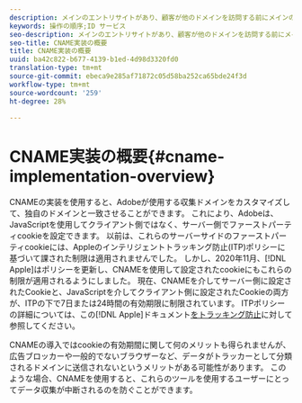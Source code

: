 ```yaml
---
description: メインのエントリサイトがあり、顧客が他のドメインを訪問する前にメインのエントリサイトで顧客の識別ができる場合には、CNAME を使用することで、サードパーティ Cookie を受け入れないブラウザー（Safari など）でもクロスドメイントラッキングをおこなうことができます。
keywords: 操作の順序;ID サービス
seo-description: メインのエントリサイトがあり、顧客が他のドメインを訪問する前にメインのエントリサイトで顧客の識別ができる場合には、CNAME を使用することで、サードパーティ Cookie を受け入れないブラウザー（Safari など）でもクロスドメイントラッキングをおこなうことができます。
seo-title: CNAME実装の概要
title: CNAME実装の概要
uuid: ba42c822-b677-4139-b1ed-4d98d3320fd0
translation-type: tm+mt
source-git-commit: ebeca9e285af71872c05d58ba252ca65bde24f3d
workflow-type: tm+mt
source-wordcount: '259'
ht-degree: 28%

---
```



# CNAME実装の概要{#cname-implementation-overview}

CNAMEの実装を使用すると、Adobeが使用する収集ドメインをカスタマイズして、独自のドメインと一致させることができます。 これにより、Adobeは、JavaScriptを使用してクライアント側ではなく、サーバー側でファーストパーティcookieを設定できます。 以前は、これらのサーバーサイドのファーストパーティcookieには、Appleのインテリジェントトラッキング防止(ITP)ポリシーに基づいて課された制限は適用されませんでした。 しかし、2020年11月、[!DNL Apple]はポリシーを更新し、CNAMEを使用して設定されたcookieにもこれらの制限が適用されるようにしました。 現在、CNAMEを介してサーバー側に設定されたCookieと、JavaScriptを介してクライアント側に設定されたCookieの両方が、ITPの下で7日または24時間の有効期限に制限されています。 ITPポリシーの詳細については、この[!DNL Apple]ドキュメント[をトラッキング防止](https://webkit.org/tracking-prevention/#intelligent-tracking-prevention-itp)に対して参照してください。

CNAMEの導入ではcookieの有効期間に関して何のメリットも得られませんが、広告ブロッカーや一般的でないブラウザーなど、データがトラッカーとして分類されるドメインに送信されないというメリットがある可能性があります。 このような場合、CNAMEを使用すると、これらのツールを使用するユーザーにとってデータ収集が中断されるのを防ぐことができます。
